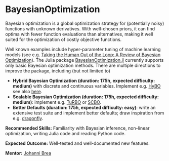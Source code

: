 # BayesianOptimization

Bayesian optimization is a global optimization strategy for (potentially noisy) functions with unknown derivatives.
With well-chosen priors, it can find optima with fewer function evaluations than alternatives, making it well suited for the optimization of costly objective functions.

Well known examples include hyper-parameter tuning of machine learning models (see e.g. [Taking the Human Out of the Loop: A Review of Bayesian Optimization](https://www.cs.ox.ac.uk/people/nando.defreitas/publications/BayesOptLoop.pdf)).
The Julia package [BayesianOptimization.jl](https://github.com/jbrea/BayesianOptimization.jl) currently supports only basic Bayesian optimization methods.
There are multiple directions to improve the package, including (but not limited to)

- **Hybrid Bayesian Optimization (duration: 175h, expected difficulty: medium)** with discrete and continuous variables. Implement e.g. [HyBO](https://arxiv.org/abs/2106.04682v1) see also [here](https://github.com/jbrea/BayesianOptimization.jl/issues/26).
- **Scalable Bayesian Optimization (duration: 175h, expected difficulty: medium)**: implement e.g. [TuRBO](https://proceedings.neurips.cc/paper/2019/hash/6c990b7aca7bc7058f5e98ea909e924b-Abstract.html) or [SCBO](http://proceedings.mlr.press/v130/eriksson21a.html).
- **Better Defaults (duration: 175h, expected difficulty: easy)**: write an extensive test suite and implement better defaults; draw inspiration from e.g. [dragonfly](https://github.com/dragonfly/dragonfly).

**Recommended Skills:** Familiarity with Bayesian inference, non-linear optimization, writing Julia code and reading Python code.

**Expected Outcome:** Well-tested and well-documented new features.

**Mentor:** [Johanni Brea](https://github.com/jbrea)
